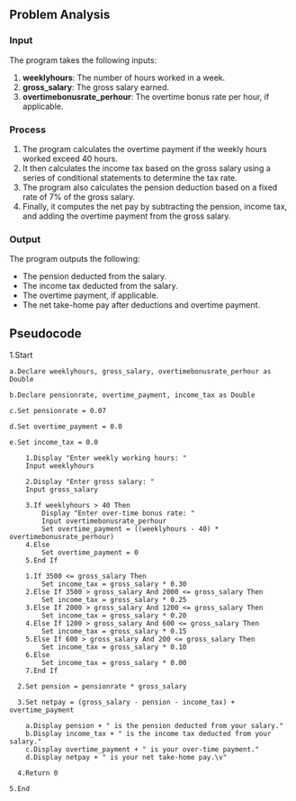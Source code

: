 ## Problem Analysis

### Input 
The program takes the following inputs:
1. **weeklyhours**: The number of hours worked in a week.
2. **gross_salary**: The gross salary earned.
3. **overtimebonusrate_perhour**: The overtime bonus rate per hour, if applicable.

### Process 
1. The program calculates the overtime payment if the weekly hours worked exceed 40 hours.
2. It then calculates the income tax based on the gross salary using a series of conditional statements to determine the tax rate.
3. The program also calculates the pension deduction based on a fixed rate of 7% of the gross salary.
4. Finally, it computes the net pay by subtracting the pension, income tax, and adding the overtime payment from the gross salary.

### Output 
The program outputs the following:
- The pension deducted from the salary.
- The income tax deducted from the salary.
- The overtime payment, if applicable.
- The net take-home pay after deductions and overtime payment.

## Pseudocode

1.Start
```
a.Declare weeklyhours, gross_salary, overtimebonusrate_perhour as Double
    
b.Declare pensionrate, overtime_payment, income_tax as Double
    
c.Set pensionrate = 0.07
    
d.Set overtime_payment = 0.0
    
e.Set income_tax = 0.0

    1.Display "Enter weekly working hours: "
    Input weeklyhours

    2.Display "Enter gross salary: "
    Input gross_salary

    3.If weeklyhours > 40 Then
        Display "Enter over-time bonus rate: "
        Input overtimebonusrate_perhour
        Set overtime_payment = ((weeklyhours - 40) * overtimebonusrate_perhour)
    4.Else
        Set overtime_payment = 0
    5.End If

    1.If 3500 <= gross_salary Then
        Set income_tax = gross_salary * 0.30
    2.Else If 3500 > gross_salary And 2000 <= gross_salary Then
        Set income_tax = gross_salary * 0.25
    3.Else If 2000 > gross_salary And 1200 <= gross_salary Then
        Set income_tax = gross_salary * 0.20
    4.Else If 1200 > gross_salary And 600 <= gross_salary Then
        Set income_tax = gross_salary * 0.15
    5.Else If 600 > gross_salary And 200 <= gross_salary Then
        Set income_tax = gross_salary * 0.10
    6.Else
        Set income_tax = gross_salary * 0.00
    7.End If

  2.Set pension = pensionrate * gross_salary
  
  3.Set netpay = (gross_salary - pension - income_tax) + overtime_payment

    a.Display pension + " is the pension deducted from your salary."
    b.Display income_tax + " is the income tax deducted from your salary."
    c.Display overtime_payment + " is your over-time payment."
    d.Display netpay + " is your net take-home pay.\v"

  4.Return 0
  
5.End

